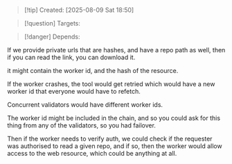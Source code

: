 
>[!tip] Created: [2025-08-09 Sat 18:50]

>[!question] Targets: 

>[!danger] Depends: 

If we provide private urls that are hashes, and have a repo path as well, then if you can read the link, you can download it.

it might contain the worker id, and the hash of the resource.

If the worker crashes, the tool would get retried which would have a new worker id that everyone would have to refetch.

Concurrent validators would have different worker ids.

The worker id might be included in the chain, and so you could ask for this thing from any of the validators, so you had failover.

Then if the worker needs to verify auth, we could check if the requester was authorised to read a given repo, and if so, then the worker would allow access to the web resource, which could be anything at all.